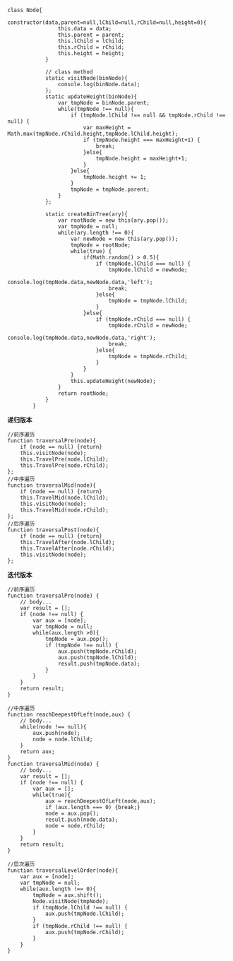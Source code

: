 	class Node{
				constructor(data,parent=null,lChild=null,rChild=null,height=0){
					this.data = data;
					this.parent = parent;
					this.lChild = lChild;
					this.rChild = rChild;
					this.height = height;
				}

				// class method
				static visitNode(binNode){
					console.log(binNode.data);
				};
				static updateHeight(binNode){
					var tmpNode = binNode.parent;
					while(tmpNode !== null){
						if (tmpNode.lChild !== null && tmpNode.rChild !== null) {
							var maxHeight = Math.max(tmpNode.rChild.height,tmpNode.lChild.height);
							if (tmpNode.height === maxHeight+1) {
								break;
							}else{
								tmpNode.height = maxHeight+1;
							}
						}else{
							tmpNode.height += 1;
						}
						tmpNode = tmpNode.parent;
					}
				};
				
				static createBinTree(ary){
					var rootNode = new this(ary.pop());
					var tmpNode = null;
					while(ary.length !== 0){
						var newNode = new this(ary.pop());
						tmpNode = rootNode;
						while(true) {
							if(Math.random() > 0.5){
								if (tmpNode.lChild === null) {
									tmpNode.lChild = newNode;
									console.log(tmpNode.data,newNode.data,'left');
									break;
								}else{
									tmpNode = tmpNode.lChild;
								}
							}else{
								if (tmpNode.rChild === null) {
									tmpNode.rChild = newNode;
									console.log(tmpNode.data,newNode.data,'right');
									break;
								}else{
									tmpNode = tmpNode.rChild;
								}
							}
						}
						this.updateHeight(newNode);
					}
					return rootNode;
				}
			}
**递归版本**

	//前序遍历
	function traversalPre(node){
		if (node == null) {return}
		this.visitNode(node);
		this.TravelPre(node.lChild);
		this.TravelPre(node.rChild);
	};
	//中序遍历
	function traversalMid(node){
		if (node == null) {return}
		this.TravelMid(node.lChild);
		this.visitNode(node);
		this.TravelMid(node.rChild);
	};
	//后序遍历
	function traversalPost(node){
		if (node == null) {return}
		this.TravelAfter(node.lChild);
		this.TravelAfter(node.rChild);
		this.visitNode(node);
	};

**迭代版本**
	
	//前序遍历
	function traversalPre(node) {
		// body...
		var result = [];
		if (node !== null) {
			var aux = [node];
			var tmpNode = null;
			while(aux.length >0){	
				tmpNode = aux.pop();
				if (tmpNode !== null) {
					aux.push(tmpNode.rChild);
					aux.push(tmpNode.lChild);
					result.push(tmpNode.data);
				}
			}
		}
		return result;			
	}

	//中序遍历
	function reachDeepestOfLeft(node,aux) {
		// body...
		while(node !== null){
			aux.push(node);
			node = node.lChild;
		}
		return aux;
	}
	function traversalMid(node) {
		// body...
		var result = [];
		if (node !== null) {
			var aux = [];
			while(true){
				aux = reachDeepestOfLeft(node,aux);
				if (aux.length === 0) {break;}
				node = aux.pop();
				result.push(node.data);
				node = node.rChild;
			}
		}
		return result;			
	}

	//层次遍历
	function traversalLevelOrder(node){
		var aux = [node];
		var tmpNode = null;
		while(aux.length !== 0){
			tmpNode = aux.shift();
			Node.visitNode(tmpNode);
			if (tmpNode.lChild !== null) {
				aux.push(tmpNode.lChild);
			}
			if (tmpNode.rChild !== null) {
				aux.push(tmpNode.rChild);
			}
		}
	}